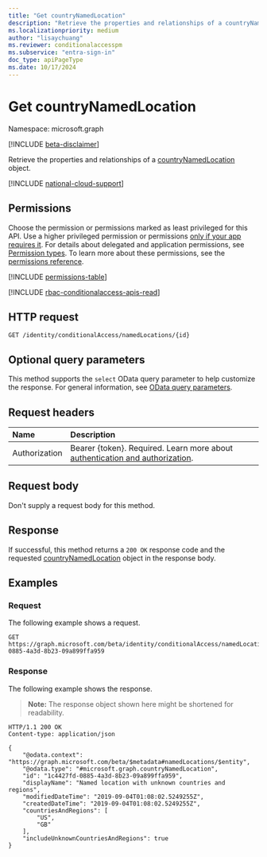 ```yaml
---
title: "Get countryNamedLocation"
description: "Retrieve the properties and relationships of a countryNamedlocation object."
ms.localizationpriority: medium
author: "lisaychuang"
ms.reviewer: conditionalaccesspm
ms.subservice: "entra-sign-in"
doc_type: apiPageType
ms.date: 10/17/2024
---
```


# Get countryNamedLocation

Namespace: microsoft.graph

[!INCLUDE [beta-disclaimer](../../includes/beta-disclaimer.md)]

Retrieve the properties and relationships of a [countryNamedLocation](../resources/countryNamedLocation.md) object.

[!INCLUDE [national-cloud-support](../../includes/all-clouds.md)]

## Permissions

Choose the permission or permissions marked as least privileged for this API. Use a higher privileged permission or permissions [only if your app requires it](/graph/permissions-overview#best-practices-for-using-microsoft-graph-permissions). For details about delegated and application permissions, see [Permission types](/graph/permissions-overview#permission-types). To learn more about these permissions, see the [permissions reference](/graph/permissions-reference).

<!-- { "blockType": "permissions", "name": "countrynamedlocation_get" } -->
[!INCLUDE [permissions-table](../includes/permissions/countrynamedlocation-get-permissions.md)]

[!INCLUDE [rbac-conditionalaccess-apis-read](../includes/rbac-for-apis/rbac-conditionalaccess-apis-read.md)]

## HTTP request

<!-- { "blockType": "ignored" } -->

```http
GET /identity/conditionalAccess/namedLocations/{id}
```

## Optional query parameters

This method supports the `select` OData query parameter to help customize the response. For general information, see [OData query parameters](/graph/query-parameters).

## Request headers

| Name      |Description|
|:----------|:----------|
|Authorization|Bearer {token}. Required. Learn more about [authentication and authorization](/graph/auth/auth-concepts).|

## Request body

Don't supply a request body for this method.

## Response

If successful, this method returns a `200 OK` response code and the requested [countryNamedLocation](../resources/countrynamedlocation.md) object in the response body.

## Examples

### Request

The following example shows a request.

<!-- {
  "blockType": "request",
  "name": "get_countrynamedlocation"
}-->

```msgraph-interactive
GET https://graph.microsoft.com/beta/identity/conditionalAccess/namedLocations/1c4427fd-0885-4a3d-8b23-09a899ffa959
```

### Response

The following example shows the response.

> **Note:** The response object shown here might be shortened for readability.

<!-- {
  "blockType": "response",
  "truncated": true,
  "@odata.type": "microsoft.graph.countryNamedLocation"
} -->

```http
HTTP/1.1 200 OK
Content-type: application/json

{
    "@odata.context": "https://graph.microsoft.com/beta/$metadata#namedLocations/$entity",
    "@odata.type": "#microsoft.graph.countryNamedLocation",
    "id": "1c4427fd-0885-4a3d-8b23-09a899ffa959",
    "displayName": "Named location with unknown countries and regions",
    "modifiedDateTime": "2019-09-04T01:08:02.5249255Z",
    "createdDateTime": "2019-09-04T01:08:02.5249255Z",
    "countriesAndRegions": [
        "US",
        "GB"
    ],
    "includeUnknownCountriesAndRegions": true
}
```

<!-- uuid: 16cd6b66-4b1a-43a1-adaf-3a886856ed98
2019-02-04 14:57:30 UTC -->
<!-- {
  "type": "#page.annotation",
  "description": "Get countryNamedLocation",
  "keywords": "",
  "section": "documentation",
  "tocPath": ""
}-->


